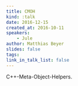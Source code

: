 ```yaml
---
title: CMOH
kind: :talk
date: 2016-12-15
created_at: 2016-10-11
speakers:
    - Jule
author: Matthias Beyer
slides: false
tags:
link_in_talk_list: false
---
```


C++-Meta-Object-Helpers.


